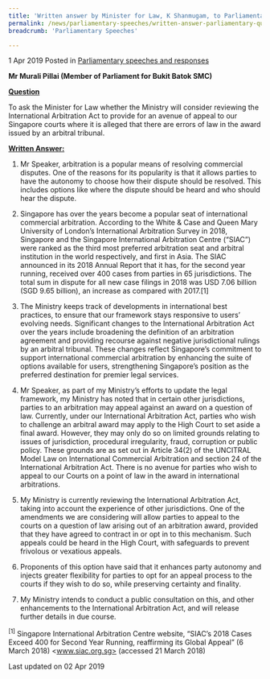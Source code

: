 ```yaml
---
title: 'Written answer by Minister for Law, K Shanmugam, to Parliamentary Question on the International Arbitration Act'
permalink: /news/parliamentary-speeches/written-answer-parliamentary-question-international-arbitration-act/
breadcrumb: 'Parliamentary Speeches'

---
```



1 Apr 2019 Posted in [Parliamentary speeches and responses](/news/parliamentary-speeches)

**Mr Murali Pillai (Member of Parliament for Bukit Batok SMC)**

**<u>Question</u>**

To ask the Minister for Law whether the Ministry will consider reviewing the International Arbitration Act to provide for an avenue of appeal to our Singapore courts where it is alleged that there are errors of law in the award issued by an arbitral tribunal.  

**<u>Written Answer:</u>**

1. Mr Speaker, arbitration is a popular means of resolving commercial disputes. One of the reasons for its popularity is that it allows parties to have the autonomy to choose how their dispute should be resolved. This includes options like where the dispute should be heard and who should hear the dispute.

 

2. Singapore has over the years become a popular seat of international commercial arbitration. According to the White & Case and Queen Mary University of London’s International Arbitration Survey in 2018, Singapore and the Singapore International Arbitration Centre (“SIAC”) were ranked as the third most preferred arbitration seat and arbitral institution in the world respectively, and first in Asia. The SIAC announced in its 2018 Annual Report that it has, for the second year running, received over 400 cases from parties in 65 jurisdictions. The total sum in dispute for all new case filings in 2018 was USD 7.06 billion (SGD 9.65 billion), an increase as compared with 2017.[1]

 

3. The Ministry keeps track of developments in international best practices, to ensure that our framework stays responsive to users’ evolving needs. Significant changes to the International Arbitration Act over the years include broadening the definition of an arbitration agreement and providing recourse against negative jurisdictional rulings by an arbitral tribunal. These changes reflect Singapore’s commitment to support international commercial arbitration by enhancing the suite of options available for users, strengthening Singapore’s position as the preferred destination for premier legal services.

 

4. Mr Speaker, as part of my Ministry’s efforts to update the legal framework, my Ministry has noted that in certain other jurisdictions, parties to an arbitration may appeal against an award on a question of law.  Currently, under our International Arbitration Act, parties who wish to challenge an arbitral award may apply to the High Court to set aside a final award. However, they may only do so on limited grounds relating to issues of jurisdiction, procedural irregularity, fraud, corruption or public policy. These grounds are as set out in Article 34(2) of the UNCITRAL Model Law on International Commercial Arbitration and section 24 of the International Arbitration Act. There is no avenue for parties who wish to appeal to our Courts on a point of law in the award in international arbitrations.

 

5. My Ministry is currently reviewing the International Arbitration Act, taking into account the experience of other jurisdictions. One of the amendments we are considering will allow parties to appeal to the courts on a question of law arising out of an arbitration award, provided that they have agreed to contract in or opt in to this mechanism. Such appeals could be heard in the High Court, with safeguards to prevent frivolous or vexatious appeals.

 

6. Proponents of this option have said that it enhances party autonomy and injects greater flexibility for parties to opt for an appeal process to the courts if they wish to do so, while preserving certainty and finality.

 

7. My Ministry intends to conduct a public consultation on this, and other enhancements to the International Arbitration Act, and will release further details in due course.  

<sup>[1]</sup> Singapore International Arbitration Centre website, “SIAC’s 2018 Cases Exceed 400 for Second Year Running, reaffirming its Global Appeal” (6 March 2018) <www.siac.org.sg> (accessed 21 March 2018)

<p class="right-side-updated">Last updated on 02 Apr 2019</p>

